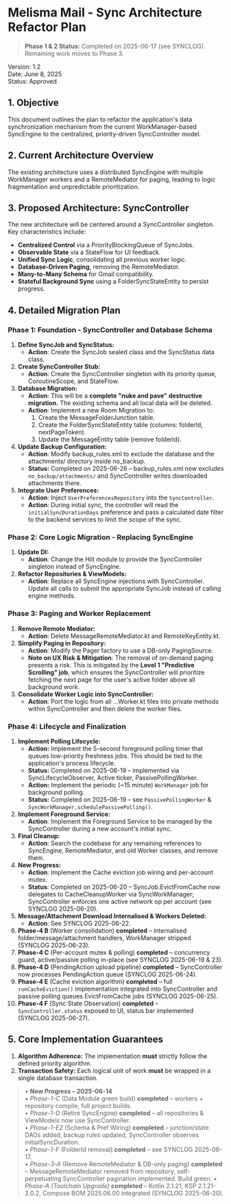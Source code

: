 # **Melisma Mail - Sync Architecture Refactor Plan**

> **Phase 1 & 2 Status:** Completed on 2025-06-17 (see SYNCLOG). Remaining work moves to Phase 3.

Version: 1.2  
Date: June 8, 2025  
Status: Approved

## **1\. Objective**

This document outlines the plan to refactor the application's data synchronization mechanism from the current WorkManager-based SyncEngine to the centralized, priority-driven SyncController model.

## **2\. Current Architecture Overview**

The existing architecture uses a distributed SyncEngine with multiple WorkManager workers and a RemoteMediator for paging, leading to logic fragmentation and unpredictable prioritization.

## **3\. Proposed Architecture: SyncController**

The new architecture will be centered around a SyncController singleton. Key characteristics include:

* **Centralized Control** via a PriorityBlockingQueue of SyncJobs.  
* **Observable State** via a StateFlow for UI feedback.  
* **Unified Sync Logic**, consolidating all previous worker logic.  
* **Database-Driven Paging**, removing the RemoteMediator.  
* **Many-to-Many Schema** for Gmail compatibility.  
* **Stateful Background Sync** using a FolderSyncStateEntity to persist progress.

## **4\. Detailed Migration Plan**

### **Phase 1: Foundation \- SyncController and Database Schema**

1. **Define SyncJob and SyncStatus:**  
   * **Action**: Create the SyncJob sealed class and the SyncStatus data class.  
2. **Create SyncController Stub:**  
   * **Action**: Create the SyncController singleton with its priority queue, CoroutineScope, and StateFlow.  
3. **Database Migration:**  
   * **Action**: This will be a **complete "nuke and pave" destructive migration.** The existing schema and all local data will be deleted.  
   * **Action**: Implement a new Room Migration to:  
     1. Create the MessageFolderJunction table.  
     2. Create the FolderSyncStateEntity table (columns: folderId, nextPageToken).  
     3. Update the MessageEntity table (remove folderId).  
4. **Update Backup Configuration:**  
   * **Action**: Modify backup\_rules.xml to exclude the database and the attachments/ directory inside no_backup.
   * **Status:** Completed on 2025-06-26 – backup_rules.xml now excludes <code>no_backup/attachments/</code> and SyncController writes downloaded attachments there.
5. **Integrate User Preferences:**
   * **Action**: Inject `UserPreferencesRepository` into the `SyncController`.
   * **Action**: During initial sync, the controller will read the `initialSyncDurationDays` preference and pass a calculated date filter to the backend services to limit the scope of the sync.

### **Phase 2: Core Logic Migration \- Replacing SyncEngine**

1. **Update DI:**  
   * **Action**: Change the Hilt module to provide the SyncController singleton instead of SyncEngine.  
2. **Refactor Repositories & ViewModels:**  
   * **Action**: Replace all SyncEngine injections with SyncController. Update all calls to submit the appropriate SyncJob instead of calling engine methods.

### **Phase 3: Paging and Worker Replacement**

1. **Remove Remote Mediator:**  
   * **Action**: Delete MessageRemoteMediator.kt and RemoteKeyEntity.kt.  
2. **Simplify Paging in Repository:**  
   * **Action**: Modify the Pager factory to use a DB-only PagingSource.  
   * **Note on UX Risk & Mitigation**: The removal of on-demand paging presents a risk. This is mitigated by the **Level 1 "Predictive Scrolling" job**, which ensures the SyncController will prioritize fetching the next page for the user's active folder above all background work.  
3. **Consolidate Worker Logic into SyncController:**
   * **Action**: Port the logic from all ...Worker.kt files into private methods within SyncController and then delete the worker files.

### **Phase 4: Lifecycle and Finalization**

1. **Implement Polling Lifecycle:**  
   * **Action:** Implement the 5-second foreground polling timer that queues low-priority freshness jobs. This should be tied to the application's process lifecycle.  
   * **Status:** Completed on 2025-06-19 – implemented via SyncLifecycleObserver, Active ticker, PassivePollingWorker.  
   * **Action:** Implement the periodic (~15 minute) `WorkManager` job for background polling.  
   * **Status:** Completed on 2025-06-19 – see `PassivePollingWorker` & `SyncWorkManager.schedulePassivePolling()`.
2. **Implement Foreground Service:**  
   * **Action**: Implement the Foreground Service to be managed by the SyncController during a new account's initial sync.
3. **Final Cleanup:**  
   * **Action**: Search the codebase for any remaining references to SyncEngine, RemoteMediator, and old Worker classes, and remove them.
4. **New Progress:**
   * **Action**: Implement the Cache eviction job wiring and per-account mutex.
   * **Status**: Completed on 2025-06-20 – SyncJob.EvictFromCache now delegates to CacheCleanupWorker via SyncWorkManager; SyncController enforces one active network op per account (see SYNCLOG 2025-06-20).
5. **Message/Attachment Download Internalised & Workers Deleted:**
   * **Action**: See SYNCLOG 2025-06-22.
6. **Phase-4 B** (Worker consolidation) **completed** – internalised folder/message/attachment handlers, WorkManager stripped (SYNCLOG 2025-06-23).
7. **Phase-4 C** (Per-account mutex & polling) **completed** – concurrency guard, active/passive polling in-place (see SYNCLOG 2025-06-19 & 23).
8. **Phase-4 D** (PendingAction upload pipeline) **completed** – SyncController now processes PendingAction queue (SYNCLOG 2025-06-24).
9. **Phase-4 E** (Cache eviction algorithm) **completed** – full `runCacheEviction()` implementation integrated into SyncController and passive polling queues EvictFromCache jobs (SYNCLOG 2025-06-25).
10. **Phase-4 F** (Sync State Observation) **completed** – `SyncController.status` exposed to UI, status bar implemented (SYNCLOG 2025-06-27).

## **5\. Core Implementation Guarantees**

1. **Algorithm Adherence:** The implementation **must** strictly follow the defined priority algorithm.  
2. **Transaction Safety:** Each logical unit of work **must** be wrapped in a single database transaction.

> • **New Progress – 2025-06-14**  
>   • *Phase-1-C* (Data Module green build) **completed** – workers + repository compile, full project builds.  
>   • *Phase-1-D* (Retire SyncEngine) **completed** – all repositories & ViewModels now use SyncController.  
>   • *Phase-1-E2* (Schema & Pref Wiring) **completed** – junction/state DAOs added, backup rules updated, SyncController observes initialSyncDuration.  
>   • *Phase-1-F* (FolderId removal) **completed** – see SYNCLOG 2025-06-17.  
>   • *Phase-3-A* (Remove RemoteMediator & DB-only paging) **completed** – MessageRemoteMediator removed from repository, self-perpetuating SyncController pagination implemented. Build green.
>   • *Phase-A (Toolchain Upgrade)* **completed** – Kotlin 2.1.21, KSP 2.1.21-2.0.2, Compose BOM 2025.06.00 integrated (SYNCLOG 2025-06-20).